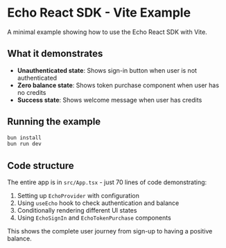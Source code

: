 # Echo React SDK - Vite Example

A minimal example showing how to use the Echo React SDK with Vite.

## What it demonstrates

- **Unauthenticated state**: Shows sign-in button when user is not authenticated
- **Zero balance state**: Shows token purchase component when user has no credits
- **Success state**: Shows welcome message when user has credits

## Running the example

```bash
bun install
bun run dev
```

## Code structure

The entire app is in `src/App.tsx` - just 70 lines of code demonstrating:

1. Setting up `EchoProvider` with configuration
2. Using `useEcho` hook to check authentication and balance
3. Conditionally rendering different UI states
4. Using `EchoSignIn` and `EchoTokenPurchase` components

This shows the complete user journey from sign-up to having a positive balance.
